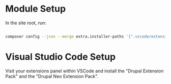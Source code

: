 # Module Setup

In the site root, run:

```bash

composer config --json --merge extra.installer-paths '{".vscode/extensions/{$name}": ["type:vscode-extension"]}' && composer config --json --merge extra.installer-types '["vscode-extension"]' && composer config scripts.vscode-setup "VscodeDrupal\\Install::postPackageInstall" && composer require jacerider/vscode-neo && composer vscode-setup

```

# Visual Studio Code Setup

Visit your extensions panel within VSCode and install the "Drupal Extension Pack" and the "Drupal Neo Extension Pack".
